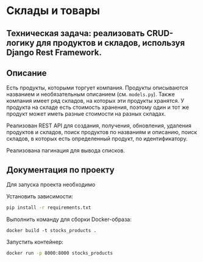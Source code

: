 # Склады и товары

## Техническая задача: реализовать CRUD-логику для продуктов и складов, используя Django Rest Framework.

## Описание

Есть продукты, которыми торгует компания. Продукты описываются названием и необязательным описанием (см. `models.py`). Также компания имеет ряд складов, на которых эти продукты хранятся. У продукта на складе есть стоимость хранения, поэтому один и тот же продукт может иметь разные стоимости на разных складах.

Реализован REST API для создания, получения, обновления, удаления продуктов и складов, поиск продуктов по названиям и описанию, поиск складов, в которых есть определенный продукт, по идентификатору.

Реализована пагинация для вывода списков.

## Документация по проекту

Для запуска проекта необходимо

Установить зависимости:

```bash
pip install -r requirements.txt
```

Выполнить команду для сборки Docker-образа:

```base
docker build -t stocks_products .
```

Запустить контейнер:

```bash
docker run -p 8000:8000 stocks_products
```

